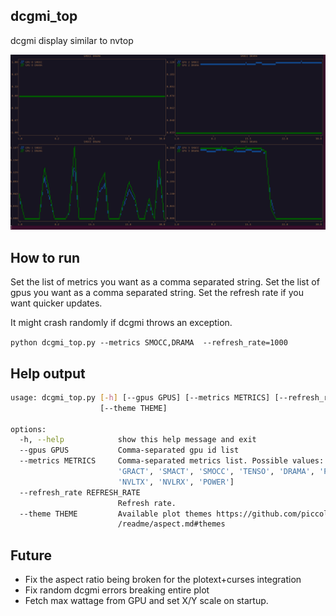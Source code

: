 ## dcgmi_top

dcgmi display similar to nvtop

![img.png](docs/img.png)

## How to run

Set the list of metrics you want as a comma separated string. 
Set the list of gpus you want as a comma separated string.
Set the refresh rate if you want quicker updates.

It might crash randomly if dcgmi throws an exception.

`python dcgmi_top.py --metrics SMOCC,DRAMA  --refresh_rate=1000`

## Help output

```bash
usage: dcgmi_top.py [-h] [--gpus GPUS] [--metrics METRICS] [--refresh_rate REFRESH_RATE]
                    [--theme THEME]

options:
  -h, --help            show this help message and exit
  --gpus GPUS           Comma-separated gpu id list
  --metrics METRICS     Comma-separated metrics list. Possible values: ['GPUTL', 'MCUTL',
                        'GRACT', 'SMACT', 'SMOCC', 'TENSO', 'DRAMA', 'PCITX', 'PCIRX',
                        'NVLTX', 'NVLRX', 'POWER']
  --refresh_rate REFRESH_RATE
                        Refresh rate.
  --theme THEME         Available plot themes https://github.com/piccolomo/plotext/blob/master
                        /readme/aspect.md#themes
```

## Future

- Fix the aspect ratio being broken for the plotext+curses integration
- Fix random dcgmi errors breaking entire plot
- Fetch max wattage from GPU and set X/Y scale on startup.